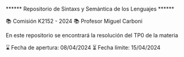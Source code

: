 

****** Repositorio de Sintaxs y Semántica de los Lenguajes ******

📚 Comisión K2152 - 2024
📚 Profesor Miguel Carboni

En este repositorio se encontrará la resolución del TP0 de la materia

⌛ Fecha de apertura: 08/04/2024
⏳ Fecha límite: 15/04/2024